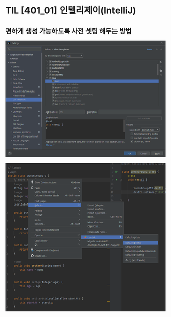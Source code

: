  # TIL [401_01] 인텔리제이(IntelliJ)  
 ## 편하게 생성 가능하도록 사전 셋팅 해두는 방법

![img.png](img.png)

![img_1.png](img_1.png)